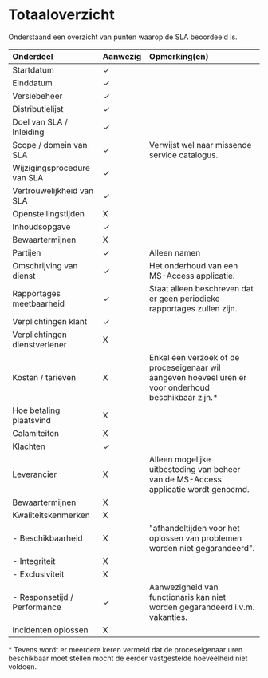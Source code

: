 # Totaaloverzicht

Onderstaand een overzicht van punten waarop de SLA beoordeeld is.

| Onderdeel                     | Aanwezig | Opmerking(en)                                                                                         |
| :-------------------          | :-       | :-------------------                                                                                  |
| Startdatum                    | ✓        |                                                                                                       |
| Einddatum                     | ✓        |                                                                                                       |
| Versiebeheer                  | ✓        |                                                                                                       |
| Distributielijst              | ✓        |                                                                                                       |
| Doel van SLA / Inleiding      | ✓        |                                                                                                       |
| Scope / domein van SLA        | ✓        | Verwijst wel naar missende service catalogus.                                                         |
| Wijzigingsprocedure van SLA   | ✓        |                                                                                                       |
| Vertrouwelijkheid van SLA     | ✓        |                                                                                                       |
| Openstellingstijden           | X        |                                                                                                       |
| Inhoudsopgave                 | ✓        |                                                                                                       |
| Bewaartermijnen               | X        |                                                                                                       |
| Partijen                      | ✓        | Alleen namen                                                                                          |
| Omschrijving van dienst       | ✓        | Het onderhoud van een MS-Access applicatie.                                                           |
| Rapportages meetbaarheid      | ✓        | Staat alleen beschreven dat er geen periodieke rapportages zullen zijn.                               |
| Verplichtingen klant          | ✓        |                                                                                                       |
| Verplichtingen dienstverlener | X        |                                                                                                       |
| Kosten / tarieven             | X        | Enkel een verzoek of de proceseigenaar wil aangeven hoeveel uren er voor onderhoud beschikbaar zijn.* |
| Hoe betaling plaatsvind       | X        |                                                                                                       |
| Calamiteiten                  | X        |                                                                                                       |
| Klachten                      | ✓        |                                                                                                       |
| Leverancier                   | X        | Alleen mogelijke uitbesteding van beheer van de MS-Access applicatie wordt genoemd.                   |
| Bewaartermijnen               | X        |                                                                                                       |
| Kwaliteitskenmerken           | X        |                                                                                                       |
| - Beschikbaarheid             | X        | "afhandeltijden voor het oplossen van problemen worden niet gegarandeerd".                            |
| - Integriteit                 | X        |                                                                                                       |
| - Exclusiviteit               | X        |                                                                                                       |
| - Responsetijd / Performance  | ✓        | Aanwezigheid van functionaris kan niet worden gegarandeerd i.v.m. vakanties.                          |
| Incidenten oplossen           | X        |                                                                                                       |

\* Tevens wordt er meerdere keren vermeld dat de proceseigenaar uren beschikbaar moet stellen mocht de eerder vastgestelde hoeveelheid niet voldoen.